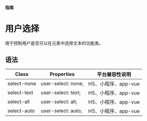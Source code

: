 #### <span class="text-lg text-gray-500 font-normal">指南</span>

<div class="w-screen"></div>

# 用户选择
<a-typography-text>
    用于控制用户是否可以在元素中选择文本的功能类。
</a-typography-text>

<CssPrefix />

## 语法
| Class | Properties | 平台兼容性说明
| --- | --- | ---
| <a-link status="success">select-none</a-link> | <a-link>user-select: none;</a-link> | H5、小程序、app-vue
| <a-link status="success">select-text</a-link> | <a-link>user-select: text;</a-link> | H5、小程序、app-vue
| <a-link status="success">select-all</a-link> | <a-link>user-select: all;</a-link> | H5、小程序、app-vue
| <a-link status="success">select-auto</a-link> | <a-link>user-select: auto;</a-link> | H5、小程序、app-vue